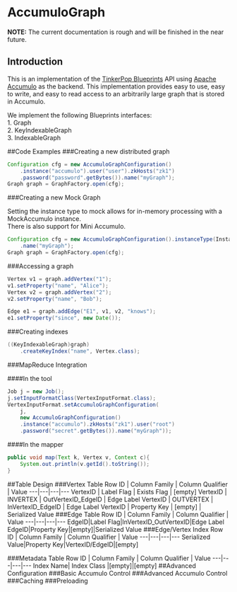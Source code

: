 AccumuloGraph
=============

**NOTE:** The current documentation is rough and will be finished in the
near future.

## Introduction
 This is an implementation of the [TinkerPop Blueprints](http://tinkerpop.com)
 API using [Apache Accumulo](http://apache.accumulo.com) as the backend.
 This implementation provides easy to use, easy to write, and easy to read 
 access to an arbitrarily large graph that is stored in Accumulo.
 
 We implement the following Blueprints interfaces:
	<br>1. Graph
	<br>2. KeyIndexableGraph
	<br>3. IndexableGraph
 


##Code Examples
###Creating a new distributed graph
```java
Configuration cfg = new AccumuloGraphConfiguration()
	.instance("accumulo").user("user").zkHosts("zk1")
    .password("password".getBytes()).name("myGraph");
Graph graph = GraphFactory.open(cfg);
```
###Creating a new Mock Graph

Setting the instance type to mock allows for in-memory processing with a MockAccumulo instance.<br>
There is also support for Mini Accumulo.
```java
Configuration cfg = new AccumuloGraphConfiguration().instanceType(InstanceType.Mock)
	.name("myGraph");
Graph graph = GraphFactory.open(cfg);
```
###Accessing a graph
```java
Vertex v1 = graph.addVertex("1");
v1.setProperty("name", "Alice");
Vertex v2 = graph.addVertex("2");
v2.setProperty("name", "Bob");

Edge e1 = graph.addEdge("E1", v1, v2, "knows");
e1.setProperty("since", new Date());
 ```


###Creating indexes

```java
((KeyIndexableGraph)graph)
	.createKeyIndex("name", Vertex.class);
```
###MapReduce Integration

####In the tool
```java
Job j = new Job();
j.setInputFormatClass(VertexInputFormat.class);
VertexInputFormat.setAccumuloGraphConfiguration(
	j,
	new AccumuloGraphConfiguration()
    .instance("accumulo").zkHosts("zk1").user("root")
    .password("secret".getBytes()).name("myGraph"));
```
####In the mapper
```java
public void map(Text k, Vertex v, Context c){
    System.out.println(v.getId().toString());
}
 ``` 
##Table Design
###Vertex Table
Row ID | Column Family | Column Qualifier | Value
---|---|---|---
VertexID | Label Flag | Exists Flag | [empty]
VertexID | INVERTEX | OutVertexID_EdgeID | Edge Label
VertexID | OUTVERTEX | InVertexID_EdgeID | Edge Label
VertexID | Property Key | [empty] | Serialized Value
###Edge Table
Row ID | Column Family | Column Qualifier | Value
---|---|---|---
EdgeID|Label Flag|InVertexID_OutVertexID|Edge Label
EdgeID|Property Key|[empty]|Serialized Value
###Edge/Vertex Index
Row ID | Column Family | Column Qualifier | Value
---|---|---|---
Serialized Value|Property Key|VertexID/EdgeID|[empty]

###Metadata Table
Row ID | Column Family | Column Qualifier | Value
---|---|---|---
Index Name| Index Class |[empty]|[empty]
##Advanced Configuration
###Basic Accumulo Control
###Advanced Accumulo Control
###Caching
###Preloading


